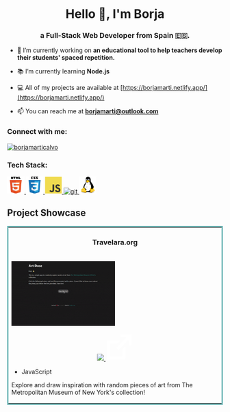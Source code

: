 <h1 align="center">Hello 👋, I'm Borja</h1>
<h3 align="center">a Full-Stack Web Developer from Spain 🇪🇸.</h3>

- 🔭 I’m currently working on **an educational tool to help teachers develop their students' spaced repetition.**

- 📚 I’m currently learning **Node.js**

- 💻 All of my projects are available at [https://borjamarti.netlify.app/](https://borjamarti.netlify.app/)

- 📫 You can reach me at **borjamarti@outlook.com**

<h3 align="left">Connect with me:</h3>
<p align="left">
<a href="https://linkedin.com/in/borjamarticalvo" target="blank"><img align="center" src="https://raw.githubusercontent.com/rahuldkjain/github-profile-readme-generator/master/src/images/icons/Social/linked-in-alt.svg" alt="borjamarticalvo" height="30" width="40" /></a>
</p>

<h3 align="left">Tech Stack:</h3>
<p align="left"> <a href="https://www.w3.org/html/" target="_blank" rel="noreferrer"> <img src="https://raw.githubusercontent.com/devicons/devicon/master/icons/html5/html5-original-wordmark.svg" alt="html5" width="40" height="40"/> </a> <a href="https://www.w3schools.com/css/" target="_blank" rel="noreferrer"> <img src="https://raw.githubusercontent.com/devicons/devicon/master/icons/css3/css3-original-wordmark.svg" alt="css3" width="40" height="40"/> </a> <a href="https://developer.mozilla.org/en-US/docs/Web/JavaScript" target="_blank" rel="noreferrer"> <img src="https://raw.githubusercontent.com/devicons/devicon/master/icons/javascript/javascript-original.svg" alt="javascript" width="40" height="40"/> </a> <a href="https://git-scm.com/" target="_blank" rel="noreferrer"> <img src="https://www.vectorlogo.zone/logos/git-scm/git-scm-icon.svg" alt="git" width="40" height="40"/> </a> <a href="https://www.linux.org/" target="_blank" rel="noreferrer"> <img src="https://raw.githubusercontent.com/devicons/devicon/master/icons/linux/linux-original.svg" alt="linux" width="40" height="40"/> </a> </p>

<h2>Project Showcase</h2>
<table bordercolor="#66b2b2">
  
  <tr>
    <td width="50%" valign="top">
      <h3 align="center">Travelara.org</h3>
        <br />
        <a target="_blank" href="https://borjamarti.github.io/artDose/">
            <img src="assets/artDose.gif" width="50%" alt="Gif showing app functionality and design."/>
        </a>
        <br />
        <p align="center">
          
  <a href="https://github.com/borjaMarti/artDose" target="_blank">
    <img width="15px" src="https://www.svgrepo.com/show/473620/github.svg"/>
  </a>  
  <a href="https://borjamarti.github.io/artDose/" target="_blank">
    <svg fill="#ffffff" xmlns="http://www.w3.org/2000/svg" width="64px" height="64px" viewBox="0 0 52 52" enable-background="new 0 0 52 52" xml:space="preserve"><g id="SVGRepo_bgCarrier" stroke-width="0"></g><g id="SVGRepo_tracerCarrier" stroke-linecap="round" stroke-linejoin="round"></g><g id="SVGRepo_iconCarrier"> <g> <path d="M48.7,2H29.6C28.8,2,28,2.5,28,3.3v3C28,7.1,28.7,8,29.6,8h7.9c0.9,0,1.4,1,0.7,1.6l-17,17 c-0.6,0.6-0.6,1.5,0,2.1l2.1,2.1c0.6,0.6,1.5,0.6,2.1,0l17-17c0.6-0.6,1.6-0.2,1.6,0.7v7.9c0,0.8,0.8,1.7,1.6,1.7h2.9 c0.8,0,1.5-0.9,1.5-1.7v-19C50,2.5,49.5,2,48.7,2z"></path> <path d="M36.3,25.5L32.9,29c-0.6,0.6-0.9,1.3-0.9,2.1v11.4c0,0.8-0.7,1.5-1.5,1.5h-21C8.7,44,8,43.3,8,42.5v-21 C8,20.7,8.7,20,9.5,20H21c0.8,0,1.6-0.3,2.1-0.9l3.4-3.4c0.6-0.6,0.2-1.7-0.7-1.7H6c-2.2,0-4,1.8-4,4v28c0,2.2,1.8,4,4,4h28 c2.2,0,4-1.8,4-4V26.2C38,25.3,36.9,24.9,36.3,25.5z"></path> </g> </g></svg>
  </a>
      </p>
      <ul font-variant="smallcaps">
            <li>JavaScript</li>
      </ul>
        <p>Explore and draw inspiration with random pieces of art from The Metropolitan Museum of New York's collection!</p>
    </td>
